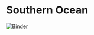# Southern Ocean 
[![Binder](https://binder.pangeo.io/badge_logo.svg)](https://binder.pangeo.io/v2/gh/sergey-molodtsov/SouthernOcean/Ocean_cmip/master)
